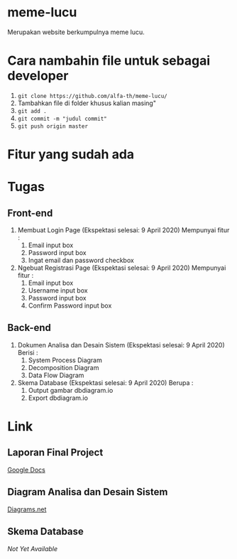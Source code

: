 # meme-lucu
Merupakan website berkumpulnya meme lucu.

# Cara nambahin file untuk sebagai developer
1. `git clone https://github.com/alfa-th/meme-lucu/`
2. Tambahkan file di folder khusus kalian masing"
3. `git add .`
4. `git commit -m "judul commit"`
5. `git push origin master`

# Fitur yang sudah ada

# Tugas
## Front-end
1. Membuat Login Page (Ekspektasi selesai: 9 April 2020)
	Mempunyai fitur :
	1. Email input box
	2. Password input box
	3. Ingat email dan password checkbox
2. Ngebuat Registrasi Page (Ekspektasi selesai: 9 April 2020)
	Mempunyai fitur :
	1. Email input box
	2. Username input box
	3. Password input box
	4. Confirm Password input box
## Back-end
1. Dokumen Analisa dan Desain Sistem (Ekspektasi selesai: 9 April 2020)
	Berisi :
	1. System Process Diagram 
	2. Decomposition Diagram 
	3. Data Flow Diagram
2. Skema Database (Ekspektasi selesai: 9 April 2020)
	Berupa :
	1. Output gambar dbdiagram.io
	2. Export dbdiagram.io
	
# Link
## Laporan Final Project
[Google Docs](https://docs.google.com/document/d/1T4N62dsxHGXPVadHxJ1uvz3_ohbTQIPYrLTKyy_6IxA/edit)
## Diagram Analisa dan Desain Sistem
[Diagrams.net](https://app.diagrams.net/#G1is6fezWZZrsBbdVYQgIa9fKeMo6NOr7V)
## Skema Database
*Not Yet Available*

